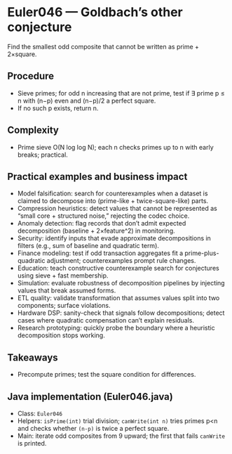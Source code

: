 # Euler046 — Goldbach’s other conjecture

Find the smallest odd composite that cannot be written as prime + 2×square.

## Procedure

- Sieve primes; for odd n increasing that are not prime, test if ∃ prime p ≤ n with (n−p) even and (n−p)/2 a perfect square.
- If no such p exists, return n.

## Complexity
- Prime sieve O(N log log N); each n checks primes up to n with early breaks; practical.

## Practical examples and business impact

- Model falsification: search for counterexamples when a dataset is claimed to decompose into (prime-like + twice-square-like) parts.
- Compression heuristics: detect values that cannot be represented as “small core + structured noise,” rejecting the codec choice.
- Anomaly detection: flag records that don’t admit expected decomposition (baseline + 2×feature^2) in monitoring.
- Security: identify inputs that evade approximate decompositions in filters (e.g., sum of baseline and quadratic term).
- Finance modeling: test if odd transaction aggregates fit a prime-plus-quadratic adjustment; counterexamples prompt rule changes.
- Education: teach constructive counterexample search for conjectures using sieve + fast membership.
- Simulation: evaluate robustness of decomposition pipelines by injecting values that break assumed forms.
- ETL quality: validate transformation that assumes values split into two components; surface violations.
- Hardware DSP: sanity-check that signals follow decompositions; detect cases where quadratic compensation can’t explain residuals.
- Research prototyping: quickly probe the boundary where a heuristic decomposition stops working.

## Takeaways
- Precompute primes; test the square condition for differences.


## Java implementation (Euler046.java)

- Class: `Euler046`
- Helpers: `isPrime(int)` trial division; `canWrite(int n)` tries primes p<n and checks whether `(n-p)` is twice a perfect square.
- Main: iterate odd composites from 9 upward; the first that fails `canWrite` is printed.
